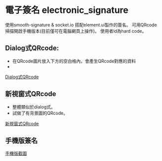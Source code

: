 # 電子簽名 electronic_signature

使用smooth-signature & socket.io 搭配element.ui製作的簽名。
可用QRcode掃描開啟手機版本(目前僅可在電腦網頁上操作)。
使用者id為hard code。

##  Dialog式QRcode:

- 在QRcode圖片放入下方的空白格內，會產生QRcode對應的資料
- 
[Dialog式QRcode](https://cdn.discordapp.com/attachments/677538517949218820/1154360401740451840/2023-09-21_6.05.02.png)

## 新視窗式QRcode

- 整體類似於dialog式。
- 試做了有背景圖的QRcode。

[新視窗式QRcode](https://cdn.discordapp.com/attachments/677538517949218820/1154360421864722512/2023-09-21_6.07.23.png)

## 手機版簽名

[手機版截圖](https://cdn.discordapp.com/attachments/677538517949218820/1154360435806568458/2023-09-21_6.02.44.png)



